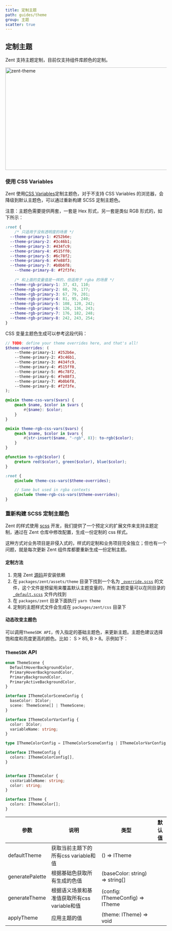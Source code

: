 ```yaml
---
title: 定制主题
path: guides/theme
group: 主题
scatter: true
---
```


## 定制主题

Zent 支持主题定制，目前仅支持组件库颜色的定制。

![zent-theme](https://img.yzcdn.cn/zanui/react/zent-theme.png)

### 使用 CSS Variables

Zent 使用<a href="https://developer.mozilla.org/en-US/docs/Web/CSS/Using_CSS_custom_properties" target="_blank">CSS Variables</a>定制主题色，对于不支持 CSS Variables 的浏览器，会降级到默认主题色，可以通过重新构建 SCSS 定制主题色。

注意：主题色需要提供两套，一套是 Hex 形式，另一套是类似 RGB 形式的，如下所示：

```css
:root {
	/* 只适用于没有透明度的场景 */
  --theme-primary-1: #252b6e;
  --theme-primary-2: #3c46b1;
  --theme-primary-3: #434fc9;
  --theme-primary-4: #515ff0;
  --theme-primary-5: #6c78f2;
  --theme-primary-6: #7e88f3;
  --theme-primary-7: #b0b6f8;
	--theme-primary-8: #f2f3fe;
	
	/* 和上面的变量值是一样的，但适用于 rgba 的场景 */
  --theme-rgb-primary-1: 37, 43, 110;
  --theme-rgb-primary-2: 60, 70, 177;
  --theme-rgb-primary-3: 67, 79, 201;
  --theme-rgb-primary-4: 81, 95, 240;
  --theme-rgb-primary-5: 108, 120, 242;
  --theme-rgb-primary-6: 126, 136, 243;
  --theme-rgb-primary-7: 176, 182, 248;
  --theme-rgb-primary-8: 242, 243, 254;
}
```

CSS 变量主题色生成可以参考这段代码：

```scss
// TODO: define your theme overrides here, and that's all!
$theme-overrides: (
	--theme-primary-1: #252b6e,
	--theme-primary-2: #3c46b1,
	--theme-primary-3: #434fc9,
	--theme-primary-4: #515ff0,
	--theme-primary-5: #6c78f2,
	--theme-primary-6: #7e88f3,
	--theme-primary-7: #b0b6f8,
	--theme-primary-8: #f2f3fe,
);

@mixin theme-css-vars($vars) {
	@each $name, $color in $vars {
		#{$name}: $color;
	}
}

@mixin theme-rgb-css-vars($vars) {
	@each $name, $color in $vars {
		#{str-insert($name, "-rgb", 8)}: to-rgb($color);
	}
}

@function to-rgb($color) {
	@return red($color), green($color), blue($color);
}

:root {
	@include theme-css-vars($theme-overrides);

	// Same but used in rgba contexts
	@include theme-rgb-css-vars($theme-overrides);
}
```

### 重新构建 SCSS 定制主题色

Zent 的样式使用 [scss](https://sass-lang.com) 开发，我们提供了一个预定义的扩展文件来支持主题定制，通过在 Zent 仓库中修改配置，生成一份定制的 css 样式。

这种方式对业务项目是非侵入式的，样式的定制和业务项目完全独立；但也有一个问题，就是每次更新 Zent 组件库都要重新生成一份定制主题。

#### 定制方法

1. 克隆 Zent [源码](https://github.com/youzan/zent)并安装依赖
2. 在 `packages/zent/assets/theme` 目录下找到一个名为 [`_override.scss`](https://github.com/youzan/zent/blob/master/packages/zent/assets/theme/_override.scss) 的文件，这个文件是预留用来覆盖默认主题变量的，所有主题变量可以在同目录的 [`_default.scss`](https://github.com/youzan/zent/blob/master/packages/zent/assets/theme/_default.scss) 文件内找到
3. 在 `packages/zent` 目录下面执行 `yarn theme`
4. 定制的主题样式文件会生成在 `packages/zent/css` 目录下

#### 动态改变主题色

可以调用`ThemeSDK API`，传入指定的基础主题色，来更新主题。主题色建议选择饱和度和亮度更高的颜色。比如： S > 85, B > 8。示例如下：

<!-- demo-slot-1 -->
<!-- demo-slot-2 -->
<!-- demo-slot-3 -->

### `ThemeSDK` API

```ts
enum ThemeScene {
  DefaultHoverBackgroundColor,
  PrimaryHoverBackgroundColor,
  PrimaryBackgroundColor,
  PrimaryActiveBackgroundColor,
}

interface IThemeColorSceneConfig {
  baseColor: IColor;
  scene: ThemeScene[] | ThemeScene;
}

interface IThemeColorVarConfig {
  color: IColor;
  variableName: string;
}

type IThemeColorConfig = IThemeColorSceneConfig | IThemeColorVarConfig;

interface IThemeConfig {
  colors: IThemeColorConfig[],
}


interface IThemeColor {
  cssVariableName: string;
  color: string;
}

interface ITheme {
  colors: IThemeColor[];
}
```


| 参数                  | 说明                                                          | 类型                                                                       | 默认值             |
| --------------------- | ------------------------------------------------------------ | ------------------------------------------------------------------------ | ------------------ |
| defaultTheme          | 获取当前主题下的所有css variable和值                             | () => ITheme                                                             |                    |
| generatePalette       | 根据基础色获取所有生成的色值                                      | (baseColor: string) => string[]                                          |                    |
| generateTheme         | 根据语义场景和基准值获取所有css variable和值                       | (config: IThemeConfig) => ITheme                                           |                   |
| applyTheme            | 应用主题的值                                                   | (theme: ITheme)  => void                                                 |                    |

<style>
img[alt='zent-theme'] {
  width: 514px;
  height: 319px;
}
</style>